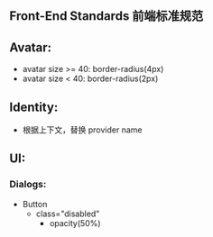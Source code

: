 Front-End Standards 前端标准规范
--------------------------------

## Avatar:
  * avatar size >= 40: border-radius(4px)
  * avatar size < 40: border-radius(2px)

## Identity:
  * 根据上下文，替换 provider name

## UI:

### Dialogs:
  * Button
    - class="disabled"
      - opacity(50%)
